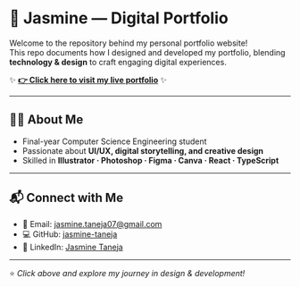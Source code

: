 # 🌸 Jasmine — Digital Portfolio  

Welcome to the repository behind my personal portfolio website!  
This repo documents how I designed and developed my portfolio, blending **technology & design** to craft engaging digital experiences.  

✨ **[👉 Click here to visit my live portfolio](https://preview--jasmine-digital-canvas.lovable.app/)** ✨  

---

## 👩‍💻 About Me  
- Final-year Computer Science Engineering student  
- Passionate about **UI/UX, digital storytelling, and creative design**  
- Skilled in **Illustrator · Photoshop · Figma · Canva · React · TypeScript**  

---

## 📬 Connect with Me  
- 📧 Email: [jasmine.taneja07@gmail.com](mailto:jasmine.taneja07@gmail.com)  
- 💻 GitHub: [jasmine-taneja](https://github.com/jasmine-taneja)  
- 🔗 LinkedIn: [Jasmine Taneja](https://www.linkedin.com/in/jasmine-taneja-524493216/)  

---
⭐️ *Click above and explore my journey in design & development!*  
